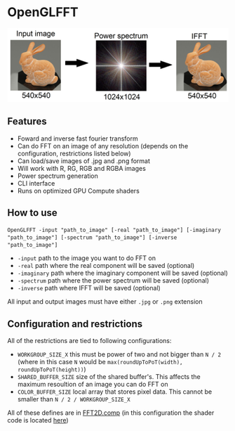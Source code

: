 # OpenGLFFT

![showcase](showcase.png)

Features
--------

- Foward and inverse fast fourier transform
- Can do FFT on an image of any resolution (depends on the configuration, restrictions listed below)
- Can load/save images of .jpg and .png format
- Will work with R, RG, RGB and RGBA images
- Power spectrum generation
- CLI interface
- Runs on optimized GPU Compute shaders

How to use
----------

`OpenGLFFT -input "path_to_image" [-real "path_to_image"] [-imaginary "path_to_image"] [-spectrum "path_to_image"] [-inverse "path_to_image"]`

- `-input` path to the image you want to do FFT on
- `-real` path where the real component will be saved (optional)
- `-imaginary` path where the imaginary component will be saved (optional)
- `-spectrum` path where the power spectrum will be saved (optional)
- `-inverse` path where IFFT will be saved (optional)

All input and output images must have either `.jpg` or `.png` extension

Configuration and restrictions
------------------------------

All of the restrictions are tied to following configurations:

- `WORKGROUP_SIZE_X` this must be power of two and not bigger than `N / 2` (where in this case `N` would be `max(roundUpToPoT(width), roundUpToPoT(height))`)
- `SHARED_BUFFER_SIZE` size of the shared buffer's. This affects the maximum resoultion of an image you can do FFT on
- `COLOR_BUFFER_SIZE` local array that stores pixel data. This cannot be smaller than `N / 2 / WORKGROUP_SIZE_X`

All of these defines are in [FFT2D.comp](https://github.com/bane9/OpenGLFFT/blob/main/OpenGLFFT/FFT2D.comp) (in this configuration the shader code is located [here](https://github.com/bane9/OpenGLFFT/blob/main/OpenGLFFT/ShaderSources.h#L7))
